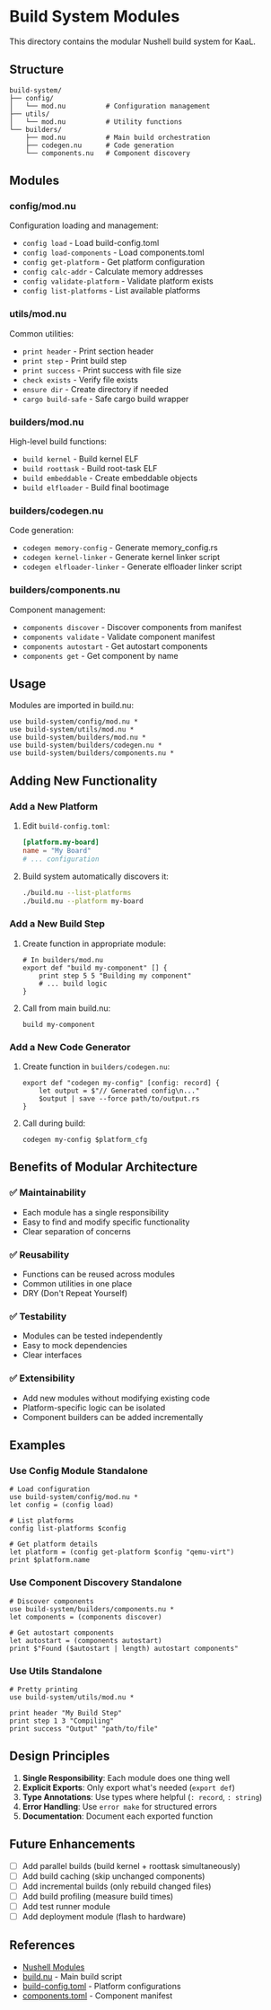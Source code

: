 # Build System Modules

This directory contains the modular Nushell build system for KaaL.

## Structure

```
build-system/
├── config/
│   └── mod.nu          # Configuration management
├── utils/
│   └── mod.nu          # Utility functions
└── builders/
    ├── mod.nu          # Main build orchestration
    ├── codegen.nu      # Code generation
    └── components.nu   # Component discovery
```

## Modules

### config/mod.nu

Configuration loading and management:

- `config load` - Load build-config.toml
- `config load-components` - Load components.toml
- `config get-platform` - Get platform configuration
- `config calc-addr` - Calculate memory addresses
- `config validate-platform` - Validate platform exists
- `config list-platforms` - List available platforms

### utils/mod.nu

Common utilities:

- `print header` - Print section header
- `print step` - Print build step
- `print success` - Print success with file size
- `check exists` - Verify file exists
- `ensure dir` - Create directory if needed
- `cargo build-safe` - Safe cargo build wrapper

### builders/mod.nu

High-level build functions:

- `build kernel` - Build kernel ELF
- `build roottask` - Build root-task ELF
- `build embeddable` - Create embeddable objects
- `build elfloader` - Build final bootimage

### builders/codegen.nu

Code generation:

- `codegen memory-config` - Generate memory_config.rs
- `codegen kernel-linker` - Generate kernel linker script
- `codegen elfloader-linker` - Generate elfloader linker script

### builders/components.nu

Component management:

- `components discover` - Discover components from manifest
- `components validate` - Validate component manifest
- `components autostart` - Get autostart components
- `components get` - Get component by name

## Usage

Modules are imported in build.nu:

```nu
use build-system/config/mod.nu *
use build-system/utils/mod.nu *
use build-system/builders/mod.nu *
use build-system/builders/codegen.nu *
use build-system/builders/components.nu *
```

## Adding New Functionality

### Add a New Platform

1. Edit `build-config.toml`:
   ```toml
   [platform.my-board]
   name = "My Board"
   # ... configuration
   ```

2. Build system automatically discovers it:
   ```bash
   ./build.nu --list-platforms
   ./build.nu --platform my-board
   ```

### Add a New Build Step

1. Create function in appropriate module:
   ```nu
   # In builders/mod.nu
   export def "build my-component" [] {
       print step 5 5 "Building my component"
       # ... build logic
   }
   ```

2. Call from main build.nu:
   ```nu
   build my-component
   ```

### Add a New Code Generator

1. Create function in `builders/codegen.nu`:
   ```nu
   export def "codegen my-config" [config: record] {
       let output = $"// Generated config\n..."
       $output | save --force path/to/output.rs
   }
   ```

2. Call during build:
   ```nu
   codegen my-config $platform_cfg
   ```

## Benefits of Modular Architecture

### ✅ Maintainability
- Each module has a single responsibility
- Easy to find and modify specific functionality
- Clear separation of concerns

### ✅ Reusability
- Functions can be reused across modules
- Common utilities in one place
- DRY (Don't Repeat Yourself)

### ✅ Testability
- Modules can be tested independently
- Easy to mock dependencies
- Clear interfaces

### ✅ Extensibility
- Add new modules without modifying existing code
- Platform-specific logic can be isolated
- Component builders can be added incrementally

## Examples

### Use Config Module Standalone

```nu
# Load configuration
use build-system/config/mod.nu *
let config = (config load)

# List platforms
config list-platforms $config

# Get platform details
let platform = (config get-platform $config "qemu-virt")
print $platform.name
```

### Use Component Discovery Standalone

```nu
# Discover components
use build-system/builders/components.nu *
let components = (components discover)

# Get autostart components
let autostart = (components autostart)
print $"Found ($autostart | length) autostart components"
```

### Use Utils Standalone

```nu
# Pretty printing
use build-system/utils/mod.nu *

print header "My Build Step"
print step 1 3 "Compiling"
print success "Output" "path/to/file"
```

## Design Principles

1. **Single Responsibility**: Each module does one thing well
2. **Explicit Exports**: Only export what's needed (`export def`)
3. **Type Annotations**: Use types where helpful (`: record`, `: string`)
4. **Error Handling**: Use `error make` for structured errors
5. **Documentation**: Document each exported function

## Future Enhancements

- [ ] Add parallel builds (build kernel + roottask simultaneously)
- [ ] Add build caching (skip unchanged components)
- [ ] Add incremental builds (only rebuild changed files)
- [ ] Add build profiling (measure build times)
- [ ] Add test runner module
- [ ] Add deployment module (flash to hardware)

## References

- [Nushell Modules](https://www.nushell.sh/book/modules.html)
- [build.nu](../build.nu) - Main build script
- [build-config.toml](../build-config.toml) - Platform configurations
- [components.toml](../components.toml) - Component manifest
